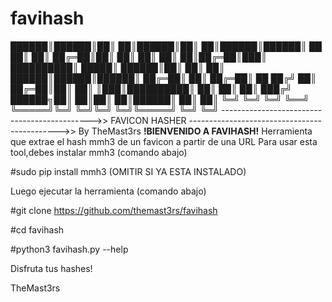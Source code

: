 # favihash
██████║██████║██║  ██║██████║██║ ██║██████║██████║  ██  ██║ 
██║    ██╔═██║██║  ██║  ██║  ██║ ██║██╔═██║███║   ██████████║
█████║ ██████║██║  ██║  ██║  ██████║██████║██████║  ██╔═██║
██║    ██╔═██║ ██ ██╔╝  ██║  ██╔═██║██║ ██║  ║███║██████████║
██║    ██║ ██║  ███╔╝ ██████╗██║ ██║██║ ██║██████║  ██║ ██║
╚═╝    ╚═╝ ╚═╝  ╚══╝  ╚═════╝╚═╝ ╚═╝╚═╝ ╚═╝╚═════╝  ╚═╝ ╚═╝
--------------------------------------------->> FAVICON HASHER
--------------------------------------------->> By TheMast3rs 
**!BIENVENIDO A FAVIHASH!**
Herramienta que extrae el hash mmh3 de un favicon a partir de una URL
Para usar esta tool,debes instalar mmh3 (comando abajo)

#sudo pip install mmh3 
(OMITIR SI YA ESTA INSTALADO)

Luego ejecutar la herramienta (comando abajo)

#git clone https://github.com/themast3rs/favihash

#cd favihash

#python3 favihash.py --help

Disfruta tus hashes! 

TheMast3rs
